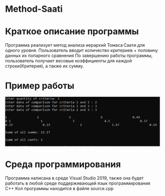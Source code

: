 # Method-Saati
# Краткое описание программы
Программа реализует метод анализа иерархий Томаса Саати для одного уровня.  Пользователь вводит количество критериев + половину данных их попарного сравнения
По завершению работы программы, пользователь получает весовые коэффициенты для каждой строки(Критерия), а также их сумму.
# Пример работы
![Image Alt](https://github.com/lilchillbigflex/Method-Saati/blob/main/Screenshot_1.png)
# Среда программирования
Программа написана в среде Visual Studio 2019, также она будет работать в любой среде поддерживающей язык программирования C++
Кол программы находится в файле source.cpp
